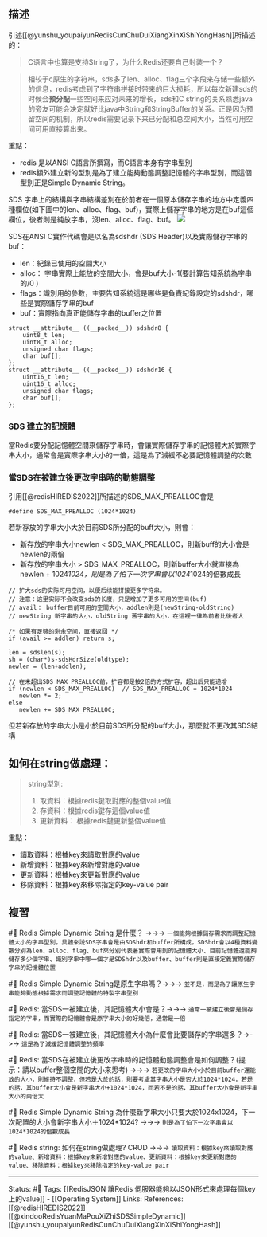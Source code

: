 ## 描述

引述[[@yunshu_youpaiyunRedisCunChuDuiXiangXinXiShiYongHash]]所描述的：
> C语言中也算是支持String了，为什么Redis还要自己封装一个？

> 相较于c原生的字符串，sds多了len、alloc、flag三个字段来存储一些额外的信息，redis考虑到了字符串拼接时带来的巨大损耗，所以每次新建sds的时候会**预分配**一些空间来应对未来的增长，sds和C string的关系熟悉java的旁友可能会决定就好比java中String和StringBuffer的关系。正是因为预留空间的机制，所以redis需要记录下来已分配和总空间大小，当然可用空间可用直接算出来。

重點：
- redis 是以ANSI C語言所撰寫，而C語言本身有字串型別
- redis額外建立新的型別是為了建立能夠動態調整記憶體的字串型別，而這個型別正是Simple Dynamic String。

SDS 字串上的結構與字串結構差別在於前者在一個原本儲存字串的地方中定義四種欄位(如下圖中的len、alloc、flag、buf)，實際上儲存字串的地方是在buf這個欄位，後者則是純放字串，沒len、alloc、flag、buf。
![](https://segmentfault.com/img/bVbRBQC)

SDS在ANSI C實作代碼會是以名為sdshdr (SDS Header)以及實際儲存字串的buf：
- len：紀錄已使用的空間大小
- alloc： 字串實際上能放的空間大小，會是buf大小-1(要計算告知系統為字串的/0 )
- flags：識別用的參數，主要告知系統這是哪些是負責紀錄設定的sdshdr，哪些是實際儲存字串的buf
- buf：實際指向真正能儲存字串的buffer之位置
```
struct __attribute__ ((__packed__)) sdshdr8 {
    uint8_t len; 
    uint8_t alloc; 
    unsigned char flags; 
    char buf[];  
};
struct __attribute__ ((__packed__)) sdshdr16 {
    uint16_t len; 
    uint16_t alloc; 
    unsigned char flags; 
    char buf[];
};
```

### SDS 建立的記憶體
當Redis要分配記憶體空間來儲存字串時，會讓實際儲存字串的記憶體大於實際字串大小，通常會是實際字串大小的一倍，這是為了減緩不必要記憶體調整的次數



### 當SDS在被建立後更改字串時的動態調整 
引用[[@redisHIREDIS2022]]所描述的SDS_MAX_PREALLOC會是
```
#define SDS_MAX_PREALLOC (1024*1024)
```


若新存放的字串大小大於目前SDS所分配的buff大小，則會：
- 新存放的字串大小newlen < SDS_MAX_PREALLOC，則新buff的大小會是newlen的兩倍
- 新存放的字串大小 > SDS_MAX_PREALLOC，則新buffer大小就直接為newlen + 1024*1024，則是為了怕下一次字串會以1024*1024的倍數成長
```
// 扩大sds的实际可用空间，以便后续能拼接更多字符串。 
// 注意：这里实际不会改变sds的长度，只是增加了更多可用的空间(buf)
// avail： buffer目前可用的空間大小，addlen則是(newString-oldString)
// newString 新字串的大小，oldString 舊字串的大小，在這裡一律為前者比後者大

/* 如果有足够的剩余空间，直接返回 */
if (avail >= addlen) return s;

len = sdslen(s);
sh = (char*)s-sdsHdrSize(oldtype);
newlen = (len+addlen);

// 在未超出SDS_MAX_PREALLOC前，扩容都是按2倍的方式扩容，超出后只能递增 
if (newlen < SDS_MAX_PREALLOC)  // SDS_MAX_PREALLOC = 1024*1024
   newlen *= 2;
else
   newlen += SDS_MAX_PREALLOC;
```


但若新存放的字串大小是小於目前SDS所分配的buff大小，那麼就不更改其SDS結構

## 如何在string做處理： 
>   string型別:
 >  1.   取資料：根據redis鍵取對應的整個value值
 >  2.   存資料：根據redis鍵存這個value值
 >  3.   更新資料： 根據redis鍵更新整個value值
 
 重點：
 - 讀取資料：根據key來讀取對應的value
 - 新增資料：根據key來新增對應的value
 - 更新資料：根據key來更新對應的value
 - 移除資料：根據key來移除指定的key-value pair

## 複習
#🧠 Redis Simple Dynamic String 是什麼？ ->->-> `一個能夠根據儲存需求而調整記憶體大小的字串型別，具體來說SDS字串會是由SDShdr和buffer所構成，SDShdr會以4種資料變數分別為len、alloc、flag、buf來分別代表著實際會用到的記憶體大小、目前記憶體還能夠儲存多少個字串、識別字串中哪一個才是SDShdr以及buffer、buffer則是直接定義實際儲存字串的記憶體位置`
<!--SR:!2022-07-07,26,230-->

#🧠 Redis Simple Dynamic String是原生字串嗎？->->-> `並不是，而是為了讓原生字串能夠動態根據需求而調整記憶體的特製字串型別`
<!--SR:!2022-06-26,20,250-->

#🧠 Redis: 當SDS一被建立後，其記憶體大小會是？->->-> `通常一被建立後會是儲存指定的字串，而實際的記憶體會是原字串大小的好幾倍，通常是一倍`
<!--SR:!2022-06-15,12,248-->

#🧠 Redis: 當SDS一被建立後，其記憶體大小為什麼會比要儲存的字串還多？->->-> `這是為了減緩記憶體調整的頻率`
<!--SR:!2022-06-13,10,248-->

#🧠 Redis: 當SDS在被建立後更改字串時的記憶體動態調整會是如何調整？(提示：請以buffer整個空間的大小來思考) ->->-> `若更改的字串大小小於目前buffer還能放的大小，則維持不調整，但若是大於的話，則要考慮其字串大小是否大於1024*1024，若是的話，其buffer大小會是新字串大小+1024*1024，而若不是的話，其buffer大小會是新字串大小的兩倍大`
<!--SR:!2022-06-13,6,248-->


#🧠 Redis Simple Dynamic String 為什麼新字串大小只要大於1024x1024，下一次配置的大小會新字串大小＋1024*1024? ->->-> `則是為了怕下一次字串會以1024*1024的倍數成長`
<!--SR:!2022-06-13,10,248-->

#🧠 Redis string: 如何在string做處理? CRUD ->->-> `讀取資料：根據key來讀取對應的value、新增資料：根據key來新增對應的value、更新資料：根據key來更新對應的value、移除資料：根據key來移除指定的key-value pair`
<!--SR:!2022-06-27,21,250-->

---
Status: #🌱 
Tags:
[[RedisJSON 讓Redis 伺服器能夠以JSON形式來處理每個key上的value]] - [[Operating System]]
Links:
References:
[[@redisHIREDIS2022]]
[[@xindooRedisYuanMaPouXiZhiSDSSimpleDynamic]]
[[@yunshu_youpaiyunRedisCunChuDuiXiangXinXiShiYongHash]]

